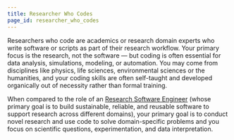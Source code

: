 ```yaml
---
title: Researcher Who Codes
page_id: researcher_who_codes
---
```


Researchers who code are academics or research domain experts who write software or scripts as part of their research workflow. 
Your primary focus is the research, not the software — but coding is often essential for data analysis, simulations, modeling, or automation.
You may come from disciplines like physics, life sciences, environmental sciences or the humanities, and your coding skills are often self-taught and developed organically out of necessity rather than formal training.

When compared to the role of an [Research Software Engineer](research_software_engineer) (whose primary goal is to build sustainable, reliable, and reusable software to support research across different domains), your primary goal is to 
conduct novel research and use code to solve domain-specific problems and you focus on scientific questions, experimentation, and data interpretation.
